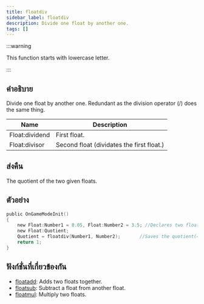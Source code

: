 ```yaml
---
title: floatdiv
sidebar_label: floatdiv
description: Divide one float by another one.
tags: []
---
```


:::warning

This function starts with lowercase letter.

:::

## คำอธิบาย

Divide one float by another one. Redundant as the division operator (/) does the same thing.

| Name           | Description                               |
| -------------- | ----------------------------------------- |
| Float:dividend | First float.                              |
| Float:divisor  | Second float (dividates the first float.) |

## ส่งคืน

The quotient of the two given floats.

## ตัวอย่าง

```c
public OnGameModeInit()
{
    new Float:Number1 = 8.05, Float:Number2 = 3.5; //Declares two floats, Number1 (8.05) and Number2 (3.5)
    new Float:Quotient;
    Quotient = floatdiv(Number1, Number2);       //Saves the quotient(=8.05/3.5 = 2.3) of Number1 and Number2 in the float "Quotient"
    return 1;
}
```

## ฟังก์ชั่นที่เกี่ยวข้องกัน

- [floatadd](floatadd): Adds two floats together.
- [floatsub](floatsub): Subtract a float from another float.
- [floatmul](floatmul): Multiply two floats.
